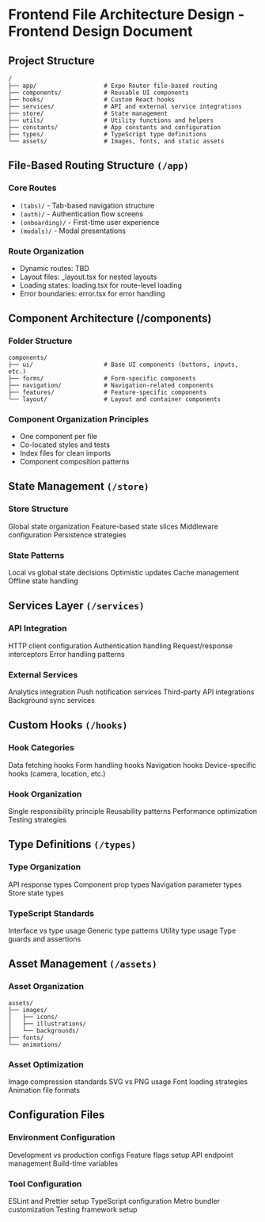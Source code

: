 # Frontend File Architecture Design - Frontend Design Document
## Project Structure
```
/
├── app/                   # Expo Router file-based routing
├── components/            # Reusable UI components
├── hooks/                 # Custom React hooks
├── services/              # API and external service integrations
├── store/                 # State management
├── utils/                 # Utility functions and helpers
├── constants/             # App constants and configuration
├── types/                 # TypeScript type definitions
└── assets/                # Images, fonts, and static assets
```

## File-Based Routing Structure ```(/app)```
### Core Routes
* ```(tabs)/``` - Tab-based navigation structure
* ```(auth)/``` - Authentication flow screens
* ```(onboarding)/``` - First-time user experience
* ```(modals)/``` - Modal presentations
### Route Organization
* Dynamic routes: TBD
* Layout files: _layout.tsx for nested layouts
* Loading states: loading.tsx for route-level loading
* Error boundaries: error.tsx for error handling

## Component Architecture (/components)
### Folder Structure
```
components/
├── ui/                    # Base UI components (buttons, inputs, etc.)
├── forms/                 # Form-specific components
├── navigation/            # Navigation-related components
├── features/              # Feature-specific components
└── layout/                # Layout and container components
```
### Component Organization Principles
* One component per file
* Co-located styles and tests
* Index files for clean imports
* Component composition patterns

## State Management ```(/store)```
### Store Structure
Global state organization
Feature-based state slices
Middleware configuration
Persistence strategies
### State Patterns
Local vs global state decisions
Optimistic updates
Cache management
Offline state handling

## Services Layer ```(/services)```
### API Integration
HTTP client configuration
Authentication handling
Request/response interceptors
Error handling patterns
### External Services
Analytics integration
Push notification services
Third-party API integrations
Background sync services

## Custom Hooks ```(/hooks)```
### Hook Categories
Data fetching hooks
Form handling hooks
Navigation hooks
Device-specific hooks (camera, location, etc.)
### Hook Organization
Single responsibility principle
Reusability patterns
Performance optimization
Testing strategies

## Type Definitions ```(/types)```
### Type Organization
API response types
Component prop types
Navigation parameter types
Store state types
### TypeScript Standards
Interface vs type usage
Generic type patterns
Utility type usage
Type guards and assertions

## Asset Management ```(/assets)```
### Asset Organization
```
assets/
├── images/
│   ├── icons/
│   ├── illustrations/
│   └── backgrounds/
├── fonts/
└── animations/
```
### Asset Optimization
Image compression standards
SVG vs PNG usage
Font loading strategies
Animation file formats

## Configuration Files
### Environment Configuration
Development vs production configs
Feature flags setup
API endpoint management
Build-time variables
### Tool Configuration
ESLint and Prettier setup
TypeScript configuration
Metro bundler customization
Testing framework setup